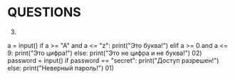 # QUESTIONS
03)
a = input()
if a >= "A" and a <= "z":
    print("Это буква!")
elif a >= 0 and a <= 9:
    print("Это цифра!")
else:
    print("Это не цифра и не буква!")
02)
password = input()
if password == "secret":
    print("Доступ разрешен!")
else:
    print("Неверный пароль!")
01)
